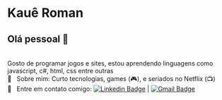# Kauê Roman

## Olá pessoal 👋
  
 <br/> Gosto de programar jogos e sites, estou aprendendo linguagens como javascript, c#, html, css entre outras
 <br/> 💬  &nbsp; Sobre mim: Curto tecnologias, games (🎮), e seriados no Netflix (📺)
 <br/> :email: &nbsp; Entre em contato comigo: [![Linkedin Badge](https://img.shields.io/badge/-KauêChagas-blue?style=flat-square&logo=Linkedin&logoColor=white&link=https://www.linkedin.com/in/kau%C3%AA-chagas-roman-b908251ab/)](https://www.linkedin.com/in/kau%C3%AA-chagas-roman-b908251ab/)
| 
[![Gmail Badge](https://img.shields.io/badge/-kauezinhuroman@gmail.com-c14438?style=flat-square&logo=Gmail&logoColor=white&link=mailto:kauezinhuroman@gmail.com)](mailto:tgmarinho@gmail.com)
